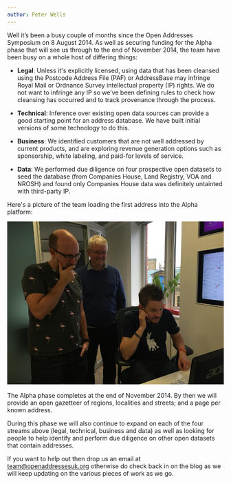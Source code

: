 ```yaml
---
author: Peter Wells
---
```


Well it’s been a busy couple of months since the Open Addresses Symposium on 8 August 2014. As well as securing funding for the Alpha phase that will see us through to the end of November 2014, the team have been busy on a whole host of differing things:

* **Legal**: Unless it's explicitly licensed, using data that has been cleansed using the Postcode Address File (PAF) or AddressBase may infringe Royal Mail or Ordnance Survey intellectual property (IP) rights. We do not want to infringe any IP so we’ve been defining rules to check how cleansing has occurred and to track provenance through the process.

* **Technical**: Inference over existing open data sources can provide a good starting point for an address database. We have built initial versions of some technology to do this.

* **Business**: We identified customers that are not well addressed by current products, and are exploring revenue generation options such as sponsorship, white labeling, and paid-for levels of service.

* **Data**: We performed due diligence on four prospective open datasets to seed the database (from Companies House, Land Registry, VOA and NROSH) and found only Companies House data was definitely untainted with third-party IP.

Here's a picture of the team loading the first address into the Alpha platform:

![The First Address](/assets/images/thefirstaddress.jpg)

The Alpha phase completes at the end of November 2014. By then we will provide an open gazetteer of regions, localities and streets; and a page per known address. 

During this phase we will also continue to expand on each of the four streams above (legal, technical, business and data) as well as looking for people to help identify and perform due diligence on other open datasets that contain addresses.

If you want to help out then drop us an email at <team@openaddressesuk.org> otherwise do check back in on the blog as we will keep updating on the various pieces of work as we go.